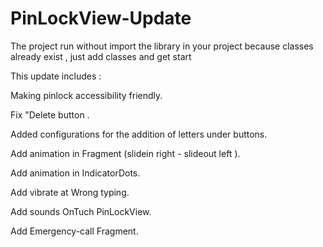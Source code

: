 # PinLockView-Update
The project run without import the library in your project because classes already exist , just add classes and get start

This update includes : 

Making pinlock accessibility friendly.

Fix "Delete button .

Added configurations for the addition of letters under buttons.

Add animation in Fragment (slidein right - slideout left ).

Add animation in IndicatorDots.

Add vibrate at Wrong typing.

Add sounds OnTuch PinLockView.

Add Emergency-call Fragment.
